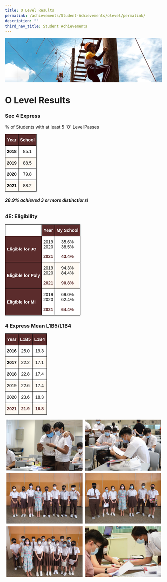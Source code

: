 ```yaml
---
title: O Level Results
permalink: /achievements/Student-Achievements/olevel/permalink/
description: ""
third_nav_title: Student Achievements
---
```

![](/images/achievements.jpg)

O Level Results
===============

### Sec 4 Express  
% of Students with at least 5 'O' Level Passes

<style type="text/css">
.tg  {border-collapse:collapse;border-spacing:0;}
.tg td{border-color:black;border-style:solid;border-width:1px;font-family:Arial, sans-serif;font-size:14px;
  overflow:hidden;padding:10px 5px;word-break:normal;}
.tg th{border-color:black;border-style:solid;border-width:1px;font-family:Arial, sans-serif;font-size:14px;
  font-weight:normal;overflow:hidden;padding:10px 5px;word-break:normal;}
.tg .tg-n304{background-color:#5B2C2C;color:#FFF;font-weight:bold;text-align:center;vertical-align:middle}
.tg .tg-whmj{background-color:#FFFAF3;color:#FFF;font-weight:bold;text-align:center;vertical-align:middle}
.tg .tg-15if{background-color:#FFF;color:#FFF;font-weight:bold;text-align:center;vertical-align:middle}
.tg .tg-f4yw{background-color:#FFF;text-align:center;vertical-align:middle}
.tg .tg-0gce{background-color:#FFFAF3;text-align:center;vertical-align:middle}
</style>
<table class="tg">
<thead>
  <tr>
    <th class="tg-n304"><span style="font-weight:bold;color:#FFF;background-color:#5B2C2C">Year</span></th>
    <th class="tg-n304" colspan="4"><span style="font-weight:bold;color:#FFF;background-color:#5B2C2C">School</span></th>
  </tr>
</thead>
<tbody>
  <tr>
    <td class="tg-15if"><span style="color:#000;background-color:#FFF">2018</span></td>
    <td class="tg-f4yw" colspan="4"><span style="color:#000;background-color:#FFF">85.1</span></td>
  </tr>
  <tr>
    <td class="tg-whmj"><span style="color:#000;background-color:#FFFAF3">2019</span></td>
    <td class="tg-0gce" colspan="4"><span style="color:#000;background-color:#FFFAF3">88.5</span></td>
  </tr>
  <tr>
    <td class="tg-15if"><span style="color:#000;background-color:#FFF">2020</span></td>
    <td class="tg-f4yw" colspan="4"><span style="color:#000;background-color:#FFF">79.8</span></td>
  </tr>
  <tr>
    <td class="tg-whmj"><span style="color:#000;background-color:#FFFAF3">2021</span></td>
    <td class="tg-0gce" colspan="4"><span style="color:#000;background-color:#FFFAF3">88.2</span></td>
  </tr>
</tbody>
</table>

###### **28.9% achieved 3 or more distinctions!**

### 4E: Eligibility

<style type="text/css">
.tg  {border-collapse:collapse;border-spacing:0;}
.tg td{border-color:black;border-style:solid;border-width:1px;font-family:Arial, sans-serif;font-size:14px;
  overflow:hidden;padding:10px 5px;word-break:normal;}
.tg th{border-color:black;border-style:solid;border-width:1px;font-family:Arial, sans-serif;font-size:14px;
  font-weight:normal;overflow:hidden;padding:10px 5px;word-break:normal;}
.tg .tg-n304{background-color:#5B2C2C;color:#FFF;font-weight:bold;text-align:center;vertical-align:middle}
.tg .tg-qmhv{background-color:#ffffff;color:#FFF;font-weight:bold;text-align:center;vertical-align:middle}
.tg .tg-dnru{background-color:#5B2C2C;color:#FFF;font-weight:bold;text-align:left;vertical-align:middle}
.tg .tg-f4yw{background-color:#FFF;text-align:center;vertical-align:middle}
.tg .tg-0gce{background-color:#FFFAF3;text-align:center;vertical-align:middle}
</style>
<table class="tg">
<thead>
  <tr>
    <th class="tg-qmhv"></th>
    <th class="tg-n304"><span style="font-weight:bold;color:#FFF;background-color:#5B2C2C">Year</span></th>
    <th class="tg-n304"><span style="font-weight:bold;color:#FFF;background-color:#5B2C2C">My School</span></th>
  </tr>
</thead>
<tbody>
  <tr>
    <td class="tg-dnru"><span style="font-weight:bold;color:#FFF;background-color:#5B2C2C">Eligible for JC</span></td>
    <td class="tg-f4yw"><span style="color:#000;background-color:#FFF">2019</span><br><span style="color:#000;background-color:#FFF">2020</span><br><br><span style="font-weight:bold;color:#5B2C2C">2021</span></td>
    <td class="tg-f4yw"><span style="color:#000;background-color:#FFF">35.6%</span><br><span style="color:#000;background-color:#FFF">38.5%</span><br><br><span style="font-weight:bold;color:#5B2C2C">43.4%</span></td>
  </tr>
  <tr>
    <td class="tg-dnru"><span style="font-weight:bold;color:#FFF;background-color:#5B2C2C">Eligible for Poly</span></td>
    <td class="tg-0gce"><span style="color:#000;background-color:#FFFAF3">2019</span><br><span style="color:#000;background-color:#FFFAF3">2020</span><br><br><span style="font-weight:bold;color:#5B2C2C">2021</span></td>
    <td class="tg-0gce"><span style="color:#000;background-color:#FFFAF3">94.3%</span><br><span style="color:#000;background-color:#FFFAF3">84.4%</span><br><br><span style="font-weight:bold;color:#5B2C2C">90.8%</span></td>
  </tr>
  <tr>
    <td class="tg-dnru"><span style="font-weight:bold;color:#FFF;background-color:#5B2C2C">Eligible for MI</span></td>
    <td class="tg-f4yw"><span style="color:#000;background-color:#FFF">2019</span><br><span style="color:#000;background-color:#FFF">2020</span><br><br><span style="font-weight:bold;color:#5B2C2C">2021</span></td>
    <td class="tg-f4yw"><span style="color:#000;background-color:#FFF">69.0%</span><br><span style="color:#000;background-color:#FFF">62.4%</span><br><br><span style="font-weight:bold;color:#5B2C2C">64.4%</span></td>
  </tr>
</tbody>
</table>

### 4 Express Mean L1B5/L1B4

<style type="text/css">
.tg  {border-collapse:collapse;border-spacing:0;}
.tg td{border-color:black;border-style:solid;border-width:1px;font-family:Arial, sans-serif;font-size:14px;
  overflow:hidden;padding:10px 5px;word-break:normal;}
.tg th{border-color:black;border-style:solid;border-width:1px;font-family:Arial, sans-serif;font-size:14px;
  font-weight:normal;overflow:hidden;padding:10px 5px;word-break:normal;}
.tg .tg-n304{background-color:#5B2C2C;color:#FFF;font-weight:bold;text-align:center;vertical-align:middle}
.tg .tg-whmj{background-color:#FFFAF3;color:#FFF;font-weight:bold;text-align:center;vertical-align:middle}
.tg .tg-15if{background-color:#FFF;color:#FFF;font-weight:bold;text-align:center;vertical-align:middle}
.tg .tg-f4yw{background-color:#FFF;text-align:center;vertical-align:middle}
.tg .tg-0gce{background-color:#FFFAF3;text-align:center;vertical-align:middle}
.tg .tg-5xl2{background-color:#FFFAF3;color:#5B2C2C;font-weight:bold;text-align:center;vertical-align:top}
</style>
<table class="tg">
<thead>
  <tr>
    <th class="tg-n304"><span style="font-weight:bold;color:#FFF;background-color:#5B2C2C">Year</span></th>
    <th class="tg-n304"><span style="font-weight:bold;color:#FFF;background-color:#5B2C2C">L1B5</span></th>
    <th class="tg-n304"><span style="font-weight:bold;color:#FFF;background-color:#5B2C2C">L1B4</span></th>
  </tr>
</thead>
<tbody>
  <tr>
    <td class="tg-15if"><span style="color:#000;background-color:#FFF">2016</span></td>
    <td class="tg-f4yw"><span style="color:#000;background-color:#FFF">25.0</span></td>
    <td class="tg-f4yw"><span style="color:#000;background-color:#FFF">19.3</span></td>
  </tr>
  <tr>
    <td class="tg-whmj"><span style="color:#000;background-color:#FFFAF3">2017</span></td>
    <td class="tg-0gce"><span style="color:#000;background-color:#FFFAF3">22.2</span></td>
    <td class="tg-0gce"><span style="color:#000;background-color:#FFFAF3">17.1</span></td>
  </tr>
  <tr>
    <td class="tg-15if"><span style="color:#000;background-color:#FFF">2018</span></td>
    <td class="tg-f4yw"><span style="color:#000;background-color:#FFF">22.8</span></td>
    <td class="tg-f4yw"><span style="color:#000;background-color:#FFF">17.4</span></td>
  </tr>
  <tr>
    <td class="tg-0gce"><span style="color:#000;background-color:#FFFAF3">2019</span></td>
    <td class="tg-0gce"><span style="color:#000;background-color:#FFFAF3">22.6</span></td>
    <td class="tg-0gce"><span style="color:#000;background-color:#FFFAF3">17.4</span></td>
  </tr>
  <tr>
    <td class="tg-f4yw"><span style="color:#000;background-color:#FFF">2020</span></td>
    <td class="tg-f4yw"><span style="color:#000;background-color:#FFF">23.6</span></td>
    <td class="tg-f4yw"><span style="color:#000;background-color:#FFF">18.3</span></td>
  </tr>
  <tr>
    <td class="tg-5xl2"><span style="font-weight:bold;color:#5B2C2C">2021</span></td>
    <td class="tg-5xl2"><span style="font-weight:bold;color:#5B2C2C">21.9</span></td>
    <td class="tg-5xl2"><span style="font-weight:bold;color:#5B2C2C">16.8</span></td>
  </tr>
</tbody>
</table>

![](/images/olevel.png)



